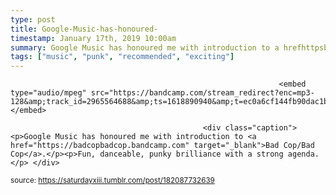 ```yaml
---
type: post
title: Google-Music-has-honoured-
timestamp: January 17th, 2019 10:00am
summary: Google Music has honoured me with introduction to a hrefhttpsbadcopbadcopbandcampcom targetblankBad CopBad CopappFun danceable
tags: ["music", "punk", "recommended", "exciting"]
---
```


                
                
                
                
                
                
                
                                                                <embed type="audio/mpeg" src="https://bandcamp.com/stream_redirect?enc=mp3-128&amp;track_id=2965564688&amp;ts=1618890940&amp;t=ec0a6cf144fb90dac1b3fd52ae67d4dddf0b6d3f"></embed>
                    
                                               <div class="caption"><p>Google Music has honoured me with introduction to <a href="https://badcopbadcop.bandcamp.com" target="_blank">Bad Cop/Bad Cop</a>.</p><p>Fun, danceable, punky brilliance with a strong agenda.</p> </div>
                                    
                                
<small>source: https://saturdayxiii.tumblr.com/post/182087732639</small>
